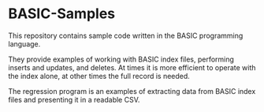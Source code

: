 # BASIC-Samples
This repository contains sample code written in the BASIC programming language.

They provide examples of working with BASIC index files, performing inserts and updates, and deletes. At times it is more efficient to operate with the index alone, at other times the full record is needed.

The regression program is an examples of extracting data from BASIC index files and presenting it in a readable CSV.
